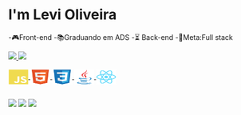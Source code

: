 # I'm Levi Oliveira

-🎮Front-end
-📚Graduando em ADS
-⏳ Back-end
-💎Meta:Full stack

  <a href="https://github.com/LeviOliveira1">
  <img height="180em" src="https://github-readme-stats.vercel.app/api?username=LeviOliveira1&show_icons=true&theme=merko&include_all_commits=true&count_private=true"/>
  <img height="180em" src="https://github-readme-stats.vercel.app/api/top-langs/?username=LeviOliveira1&layout=compact&langs_count=7&theme=merko"/>
</div>
<div style="display: inline_block"><br>
<img align="center" alt="Levi-Js" height="30" width="40" src="https://raw.githubusercontent.com/devicons/devicon/master/icons/javascript/javascript-plain.svg">
 <img align="center" alt="Levi-HTML" height="30" width="40" src="https://raw.githubusercontent.com/devicons/devicon/master/icons/html5/html5-original.svg">
<img align="center" alt="Levi-CSS" height="30" width="40" src="https://raw.githubusercontent.com/devicons/devicon/master/icons/css3/css3-original.svg">
<img align="center" alt="Levi-JAVA" height="30" width="40" src="https://raw.githubusercontent.com/devicons/devicon/master/icons/java/java-original.svg">
<img align="center" alt="Levi-REACT" height="30" width="40" src="https://raw.githubusercontent.com/devicons/devicon/master/icons/react/react-original.svg">
 </div>
 
   ##
 
 <div>
<a href="https://instagram.com/levioliveira_1" target="_blank"><img src="https://img.shields.io/badge/-Instagram-%23E4405F?style=for-the-badge&logo=instagram&logoColor=white" target="_blank"></a>
<a href="https://www.linkedin.com/in/levi-oliveira-martins-costa-3970b1211" target="_blank"><img src="https://img.shields.io/badge/-LinkedIn-%230077B5?style=for-the-badge&logo=linkedin&logoColor=white" target="_blank"></a> 
  <a href = "mailto:levideoliveira2016@outlook.com"><img src="https://img.shields.io/badge/Microsoft_Outlook-0078D4?style=for-the-badge&logo=microsoft-outlook&logoColor=white" target="_blank"></a>



  
